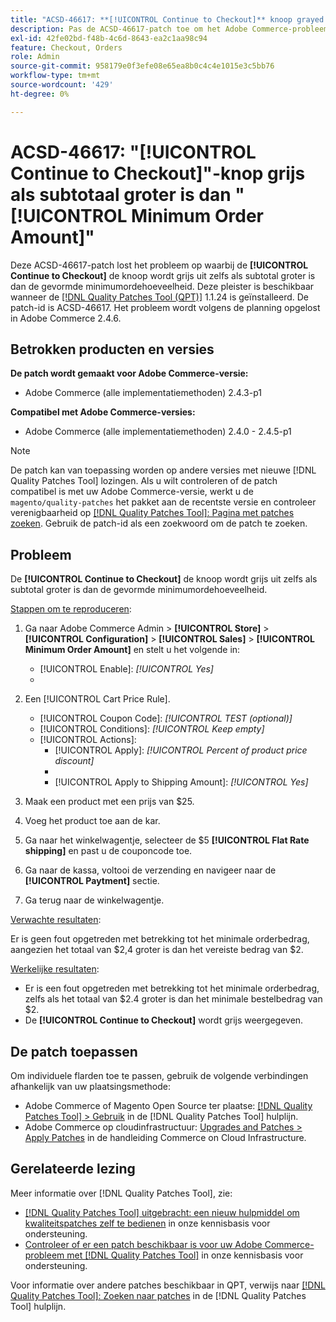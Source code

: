 ```yaml
---
title: "ACSD-46617: **[!UICONTROL Continue to Checkout]** knoop grayed uit wanneer subtotaal groter dan gevormde minimum ordebedrag "
description: Pas de ACSD-46617-patch toe om het Adobe Commerce-probleem op te lossen waar de **[!UICONTROL Continue to Checkout]** de knoop wordt grayed uit zelfs als subtotal groter is dan de gevormde minimumordehoeveelheid.
exl-id: 42fe02bd-f48b-4c6d-8643-ea2c1aa98c94
feature: Checkout, Orders
role: Admin
source-git-commit: 958179e0f3efe08e65ea8b0c4c4e1015e3c5bb76
workflow-type: tm+mt
source-wordcount: '429'
ht-degree: 0%

---
```


# ACSD-46617: &quot;[!UICONTROL Continue to Checkout]&quot;-knop grijs als subtotaal groter is dan &quot;[!UICONTROL Minimum Order Amount]&quot;

Deze ACSD-46617-patch lost het probleem op waarbij de **[!UICONTROL Continue to Checkout]** de knoop wordt grijs uit zelfs als subtotal groter is dan de gevormde minimumordehoeveelheid. Deze pleister is beschikbaar wanneer de [[!DNL Quality Patches Tool (QPT)]](/help/announcements/adobe-commerce-announcements/magento-quality-patches-released-new-tool-to-self-serve-quality-patches.md) 1.1.24 is geïnstalleerd. De patch-id is ACSD-46617. Het probleem wordt volgens de planning opgelost in Adobe Commerce 2.4.6.

## Betrokken producten en versies

**De patch wordt gemaakt voor Adobe Commerce-versie:**

* Adobe Commerce (alle implementatiemethoden) 2.4.3-p1

**Compatibel met Adobe Commerce-versies:**

* Adobe Commerce (alle implementatiemethoden) 2.4.0 - 2.4.5-p1

>[!NOTE]
>
>De patch kan van toepassing worden op andere versies met nieuwe [!DNL Quality Patches Tool] lozingen. Als u wilt controleren of de patch compatibel is met uw Adobe Commerce-versie, werkt u de `magento/quality-patches` het pakket aan de recentste versie en controleer verenigbaarheid op [[!DNL Quality Patches Tool]: Pagina met patches zoeken](https://experienceleague.adobe.com/tools/commerce-quality-patches/index.html). Gebruik de patch-id als een zoekwoord om de patch te zoeken.

## Probleem

De **[!UICONTROL Continue to Checkout]** de knoop wordt grijs uit zelfs als subtotal groter is dan de gevormde minimumordehoeveelheid.

<u>Stappen om te reproduceren</u>:

1. Ga naar Adobe Commerce Admin > **[!UICONTROL Store]** > **[!UICONTROL Configuration]** > **[!UICONTROL Sales]** > **[!UICONTROL Minimum Order Amount]** en stelt u het volgende in:
   * [!UICONTROL Enable]: *[!UICONTROL Yes]*
   * 
     [!UICONTROL Minimum Amount]: *2*

1. Een [!UICONTROL Cart Price Rule].
   * [!UICONTROL Coupon Code]: *[!UICONTROL TEST (optional)]*
   * [!UICONTROL Conditions]: *[!UICONTROL Keep empty]*
   * [!UICONTROL Actions]:
      * [!UICONTROL Apply]: *[!UICONTROL Percent of product price discount]*
      * 
        [!UICONTROL Discount Amount]: *92*
      * [!UICONTROL Apply to Shipping Amount]: *[!UICONTROL Yes]*
1. Maak een product met een prijs van $25.
1. Voeg het product toe aan de kar.
1. Ga naar het winkelwagentje, selecteer de $5 **[!UICONTROL Flat Rate shipping]** en past u de couponcode toe.
1. Ga naar de kassa, voltooi de verzending en navigeer naar de **[!UICONTROL Paytment]** sectie.
1. Ga terug naar de winkelwagentje.

<u>Verwachte resultaten</u>:

Er is geen fout opgetreden met betrekking tot het minimale orderbedrag, aangezien het totaal van $2,4 groter is dan het vereiste bedrag van $2.

<u>Werkelijke resultaten</u>:

* Er is een fout opgetreden met betrekking tot het minimale orderbedrag, zelfs als het totaal van $2.4 groter is dan het minimale bestelbedrag van $2.
* De **[!UICONTROL Continue to Checkout]** wordt grijs weergegeven.

## De patch toepassen

Om individuele flarden toe te passen, gebruik de volgende verbindingen afhankelijk van uw plaatsingsmethode:

* Adobe Commerce of Magento Open Source ter plaatse: [[!DNL Quality Patches Tool] > Gebruik](https://experienceleague.adobe.com/docs/commerce-operations/tools/quality-patches-tool/usage.html) in de [!DNL Quality Patches Tool] hulplijn.
* Adobe Commerce op cloudinfrastructuur: [Upgrades and Patches > Apply Patches](https://experienceleague.adobe.com/docs/commerce-cloud-service/user-guide/develop/upgrade/apply-patches.html) in de handleiding Commerce on Cloud Infrastructure.

## Gerelateerde lezing

Meer informatie over [!DNL Quality Patches Tool], zie:

* [[!DNL Quality Patches Tool] uitgebracht: een nieuw hulpmiddel om kwaliteitspatches zelf te bedienen](/help/announcements/adobe-commerce-announcements/magento-quality-patches-released-new-tool-to-self-serve-quality-patches.md) in onze kennisbasis voor ondersteuning.
* [Controleer of er een patch beschikbaar is voor uw Adobe Commerce-probleem met [!DNL Quality Patches Tool]](/help/support-tools/patches-available-in-qpt-tool/check-patch-for-magento-issue-with-magento-quality-patches.md) in onze kennisbasis voor ondersteuning.

Voor informatie over andere patches beschikbaar in QPT, verwijs naar [[!DNL Quality Patches Tool]: Zoeken naar patches](https://experienceleague.adobe.com/tools/commerce-quality-patches/index.html) in de [!DNL Quality Patches Tool] hulplijn.
